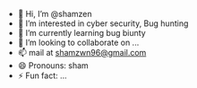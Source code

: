 - 👋 Hi, I’m @shamzen
- 👀 I’m interested in cyber security, Bug hunting
- 🌱 I’m currently learning bug biunty
- 💞️ I’m looking to collaborate on ...
- 📫 mail at shamzwn96@gmail.com
- 😄 Pronouns: sham
- ⚡ Fun fact: ...

<!---
shamzen/shamzen is a ✨ special ✨ repository because its `README.md` (this file) appears on your GitHub profile.
You can click the Preview link to take a look at your changes.
--->

